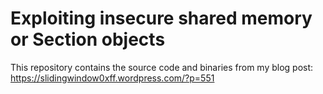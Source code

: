# Exploiting insecure shared memory or Section objects

This repository contains the source code and binaries from my blog post: https://slidingwindow0xff.wordpress.com/?p=551
